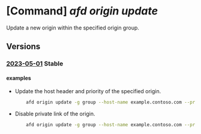 # [Command] _afd origin update_

Update a new origin within the specified origin group.

## Versions

### [2023-05-01](/Resources/mgmt-plane/L3N1YnNjcmlwdGlvbnMve30vcmVzb3VyY2Vncm91cHMve30vcHJvdmlkZXJzL21pY3Jvc29mdC5jZG4vcHJvZmlsZXMve30vb3JpZ2luZ3JvdXBzL3t9L29yaWdpbnMve30=/2023-05-01.xml) **Stable**

<!-- mgmt-plane /subscriptions/{}/resourcegroups/{}/providers/microsoft.cdn/profiles/{}/origingroups/{}/origins/{} 2023-05-01 -->

#### examples

- Update the host header and priority of the specified origin.
    ```bash
        afd origin update -g group --host-name example.contoso.com --profile-name profile --origin-group-name originGroup --origin-name origin1 --origin-host-header example.contoso.com --priority 3
    ```

- Disable private link of the origin.
    ```bash
        afd origin update -g group --host-name example.contoso.com --profile-name profile --origin-group-name originGroup --origin-name origin1 --enable-private-link False
    ```
